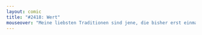 ```yaml
---
layout: comic
title: "#2418: Wert"
mouseover: "Meine liebsten Traditionen sind jene, die bisher erst einmal ausgeführt wurden."
---
```

